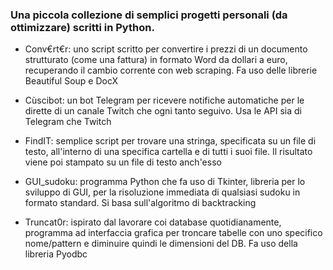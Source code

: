 ### Una piccola collezione di semplici progetti personali (da ottimizzare) scritti in Python.

* Conv€rt€r: uno script scritto per convertire i prezzi di un documento strutturato (come una fattura) in formato Word da dollari a euro, recuperando il cambio corrente con web scraping. Fa uso delle librerie Beautiful Soup e DocX

* Cùscibot: un bot Telegram per ricevere notifiche automatiche per le dirette di un canale Twitch che ogni tanto seguivo. Usa le API sia di Telegram che Twitch

* FindIT: semplice script per trovare una stringa, specificata su un file di testo, all'interno di una specifica cartella e di tutti i suoi file. Il risultato viene poi stampato su un file di testo anch'esso

* GUI_sudoku: programma Python che fa uso di Tkinter, libreria per lo sviluppo di GUI, per la risoluzione immediata di qualsiasi sudoku in formato standard. Si basa sull'algoritmo di backtracking

* Truncat0r: ispirato dal lavorare coi database quotidianamente, programma ad interfaccia grafica per troncare tabelle con uno specifico nome/pattern e diminuire quindi le dimensioni del DB. Fa uso della libreria Pyodbc